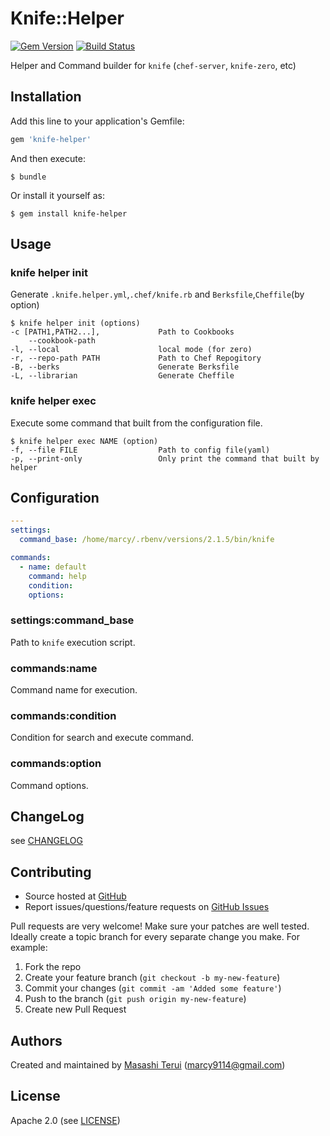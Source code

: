 # Knife::Helper

[![Gem Version](https://badge.fury.io/rb/knife-helper.svg)](http://badge.fury.io/rb/knife-helper) [![Build Status](https://travis-ci.org/marcy-terui/knife-helper.svg?branch=master)](https://travis-ci.org/marcy-terui/knife-helper)

Helper and Command builder for `knife` (`chef-server`, `knife-zero`, etc)

## Installation

Add this line to your application's Gemfile:

```ruby
gem 'knife-helper'
```

And then execute:

    $ bundle

Or install it yourself as:

    $ gem install knife-helper

## Usage

### knife helper init
Generate `.knife.helper.yml`,`.chef/knife.rb` and `Berksfile`,`Cheffile`(by option)

```
$ knife helper init (options)
-c [PATH1,PATH2...],             Path to Cookbooks
    --cookbook-path
-l, --local                      local mode (for zero)
-r, --repo-path PATH             Path to Chef Repogitory
-B, --berks                      Generate Berksfile
-L, --librarian                  Generate Cheffile
```

### knife helper exec
Execute some command that built from the configuration file.

```
$ knife helper exec NAME (option)
-f, --file FILE                  Path to config file(yaml)
-p, --print-only                 Only print the command that built by helper
```

## Configuration

```yaml
---
settings:
  command_base: /home/marcy/.rbenv/versions/2.1.5/bin/knife

commands:
  - name: default
    command: help
    condition:
    options:
```

### settings:command_base
Path to `knife` execution script.

### commands:name
Command name for execution.  

### commands:condition
Condition for search and execute command.

### commands:option
Command options.

## ChangeLog
see [CHANGELOG](https://github.com/marcy-terui/knife-helper/blob/master/CHANGELOG.md)

## Contributing

* Source hosted at [GitHub][repo]
* Report issues/questions/feature requests on [GitHub Issues][issues]

Pull requests are very welcome! Make sure your patches are well tested.
Ideally create a topic branch for every separate change you make. For
example:

1. Fork the repo
2. Create your feature branch (`git checkout -b my-new-feature`)
3. Commit your changes (`git commit -am 'Added some feature'`)
4. Push to the branch (`git push origin my-new-feature`)
5. Create new Pull Request

## Authors

Created and maintained by [Masashi Terui][author] (<marcy9114@gmail.com>)

## License

Apache 2.0 (see [LICENSE][license])

[author]:           https://github.com/marcy-terui
[issues]:           https://github.com/marcy-terui/knife-helper/issues
[license]:          https://github.com/marcy-terui/knife-helper/blob/master/LICENSE.txt
[repo]:             https://github.com/marcy-terui/knife-helper
